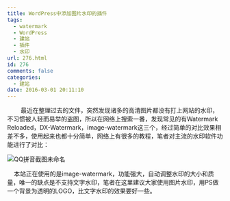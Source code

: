 ```yaml
---
title: WordPress中添加图片水印的插件
tags:
  - watermark
  - WordPress
  - 建站
  - 插件
  - 水印
url: 276.html
id: 276
comments: false
categories:
  - 建站
date: 2016-03-01 20:11:10
---
```


        最近在整理过去的文件，突然发现诸多的高清图片都没有打上网站的水印，不习惯被人轻而易举的盗图，所以在网络上搜索一番，发现常见的有Watermark Reloaded，DX-Watermark，image-watermark这三个，经过简单的对比效果相差不多，使用起来也都十分简单，网络上有很多的教程，笔者对主流的水印软件功能进行了对比：

![QQ拼音截图未命名](http://oarap.org/wp-content/uploads/2016/03/QQ拼音截图未命名.png)

    本站正在使用的是image-watermark，功能强大，自动调整水印的大小和质量，唯一的缺点是不支持文字水印，笔者在这里建议大家使用图片水印，用PS做一个背景为透明的LOGO，比文字水印的效果要好一些。